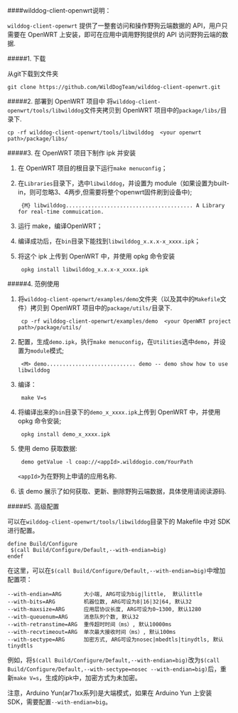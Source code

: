 
####wilddog-client-openwrt说明：

`wilddog-client-openwrt` 提供了一整套访问和操作野狗云端数据的 API，用户只需要在 OpenWRT 上安装，即可在应用中调用野狗提供的 API 访问野狗云端的数据.

#####1. 下载

从git下载到文件夹

	git clone https://github.com/WildDogTeam/wilddog-client-openwrt.git

#####2. 部署到 OpenWRT 项目中
将`wilddog-client-openwrt/tools/libwilddog`文件夹拷贝到 OpenWRT 项目中的`package/libs/`目录下.

	cp -rf wilddog-client-openwrt/tools/libwilddog  <your openwrt path>/package/libs/

#####3. 在 OpenWRT 项目下制作 ipk 并安装

1. 在 OpenWRT 项目的根目录下运行`make menuconfig`；

2. 在`Libraries`目录下，选中`libwilddog`，并设置为 module（如果设置为built-in，则可忽略3、4两步,但需要将整个openwrt固件刷到设备中);

		{M} libwilddog........................................ A Library for real-time commuication.

3. 运行 make，编译OpenWRT；

4. 编译成功后，在`bin`目录下能找到`libwilddog_x.x.x-x_xxxx.ipk`；

5. 将这个 ipk 上传到 OpenWRT 中，并使用 opkg 命令安装

		opkg install libwilddog_x.x.x-x_xxxx.ipk


#####4. 范例使用

1. 将`wilddog-client-openwrt/examples/demo`文件夹（以及其中的`Makefile`文件）拷贝到 OpenWRT 项目中的`package/utils/`目录下.

	 	cp -rf wilddog-client-openwrt/examples/demo  <your OpenWRT project path>/package/utils/

2. 配置，生成`demo.ipk`，执行`make menuconfig`，在`Utilities`选中`demo`，并设置为`module`模式;
	
		<M> demo............................ demo -- demo show how to use libwilddog 

3. 编译：

		make V=s

4. 将编译出来的`bin`目录下的`demo_x_xxxx.ipk`上传到 OpenWRT 中，并使用 opkg 命令安装;

		opkg install demo_x_xxxx.ipk

5. 使用 demo 获取数据:

		demo getValue -l coap://<appId>.wilddogio.com/YourPath 

	`<appId>`为在野狗上申请的应用名称.

6. 该 demo 展示了如何获取、更新、删除野狗云端数据，具体使用请阅读源码.
		
#####5. 高级配置

可以在`wilddog-client-openwrt/tools/libwilddog`目录下的 Makefile 中对 SDK 进行配置。

	define Build/Configure
 	 $(call Build/Configure/Default,--with-endian=big)
	endef

在这里，可以在`$(call Build/Configure/Default,--with-endian=big)`中增加配置项：

	--with-endian=ARG       大小端, ARG可设为big|little,  默认little
	--with-bits=ARG         机器位数, ARG可设为8|16|32|64, 默认32
	--with-maxsize=ARG      应用层协议长度, ARG可设为0~1300, 默认1280
	--with-queuenum=ARG     消息队列个数, 默认32
	--with-retranstime=ARG  重传超时时间（ms）, 默认10000ms
	--with-recvtimeout=ARG  单次最大接收时间（ms）, 默认100ms
	--with-sectype=ARG      加密方式, ARG可设为nosec|mbedtls|tinydtls, 默认tinydtls

例如，将`$(call Build/Configure/Default,--with-endian=big)`改为`$(call Build/Configure/Default,--with-sectype=nosec --with-endian=big)`后，重新`make V=s`，生成的ipk中，加密方式为未加密。

注意，Arduino Yun(ar71xx系列)是大端模式，如果在 Arduino Yun 上安装 SDK，需要配置`--with-endian=big`。
 
